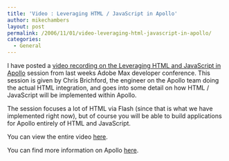 ```yaml
---
title: 'Video : Leveraging HTML / JavaScript in Apollo'
author: mikechambers
layout: post
permalink: /2006/11/01/video-leveraging-html-javascript-in-apollo/
categories:
  - General
---
```



I have posted a [video recording on the Leveraging HTML and JavaScript in Apollo][1] session from last weeks Adobe Max developer conference. This session is given by Chris Brichford, the engineer on the Apollo team doing the actual HTML integration, and goes into some detail on how HTML / JavaScript will be implemented within Apollo.

The session focuses a lot of HTML via Flash (since that is what we have implemented right now), but of course you will be able to build applications for Apollo entirely of HTML and JavaScript.

You can view the entire video [here][1].

You can find more information on Apollo [here][2].

 [1]: http://video.google.com/videoplay?docid=1551903488172905143
 [2]: http://www.adobe.com/go/apollo